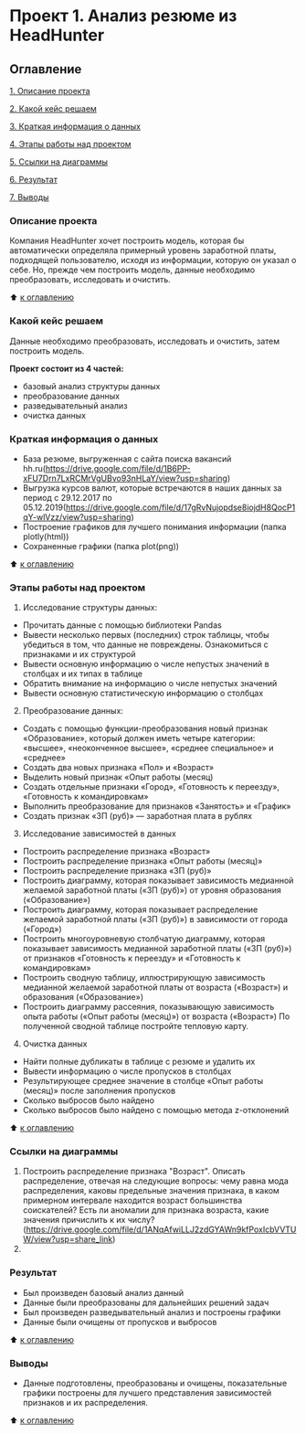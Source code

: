 # Проект 1. Анализ резюме из HeadHunter  

## Оглавление

[1. Описание проекта](https://github.com/Welle470/df-data-science/blob/master/project1/README.md#Описание-проекта)

[2. Какой кейс решаем](https://github.com/Welle470/df-data-science/blob/master/project1/README.md#Какой-кейс-решаем)

[3. Краткая информация о данных](https://github.com/Welle470/df-data-science/blob/master/project1/README.md#Краткая-информация-о-данных)

[4. Этапы работы над проектом](https://github.com/Welle470/df-data-science/blob/master/project1/README.md#Этапы-работы-над-проектом)

[5. Ссылки на диаграммы](https://github.com/Welle470/df-data-science/blob/master/project1/README.md#Ссылки-на-диаграммы)

[6. Результат](https://github.com/Welle470/df-data-science/blob/master/project1/README.md#Результат)

[7. Выводы](https://github.com/Welle470/df-data-science/blob/master/project1/README.md#Выводы)

### Описание проекта

Компания HeadHunter хочет построить модель, которая бы автоматически определяла примерный уровень заработной платы, подходящей пользователю, исходя из информации, которую он указал о себе. Но, прежде чем построить модель, данные необходимо преобразовать, исследовать и очистить.


:arrow_up: [к оглавлению](https://github.com/Welle470/df-data-science/blob/master/project1/README.md#Оглавление)

### Какой кейс решаем

Данные необходимо преобразовать, исследовать и очистить, затем построить модель.

**Проект состоит из 4 частей:**
- базовый анализ структуры данных
- преобразование данных
- разведывательный анализ
- очистка данных

### Краткая информация о данных
- База резюме, выгруженная с сайта поиска вакансий hh.ru(https://drive.google.com/file/d/1B6PP-xFU7Drn7LxRCMrVgUBvo93nHLaY/view?usp=sharing)
- Выгрузка курсов валют, которые встречаются в наших данных за период с 29.12.2017 по 05.12.2019(https://drive.google.com/file/d/17gRvNujopdse8iojdH8QocP1qY-wlVzz/view?usp=sharing)
- Построение графиков для лучшего понимания информации (папка plotly(html))
- Сохраненные графики (папка plot(png))


:arrow_up: [к оглавлению](https://github.com/Welle470/df-data-science/blob/master/project1/README.md#Оглавление)

### Этапы работы над проектом
1. Исследование структуры данных:
* Прочитать данные с помощью библиотеки Pandas
* Вывести несколько первых (последних) строк таблицы, чтобы убедиться в том, что данные не повреждены. Ознакомиться с признаками и их структурой
* Вывести основную информацию о числе непустых значений в столбцах и их типах в таблице
* Обратить внимание на информацию о числе непустых значений
* Вывести основную статистическую информацию о столбцах

2. Преобразование данных:
* Создать с помощью функции-преобразования новый признак «Образование», который должен иметь четыре категории: «высшее», «неоконченное высшее», «среднее специальное» и «среднее»
* Создать два новых признака «Пол» и «Возраст»
* Выделить новый признак «Опыт работы (месяц)
* Создать отдельные признаки «Город», «Готовность к переезду», «Готовность к командировкам»
* Выполнить преобразование для признаков «Занятость» и «График»
* Создать признак «ЗП (руб)» — заработная плата в рублях

3. Исследование зависимостей в данных
* Построить распределение признака «Возраст»
* Построить распределение признака «Опыт работы (месяц)»
* Построить распределение признака «ЗП (руб)»
* Построить диаграмму, которая показывает зависимость медианной желаемой заработной платы («ЗП (руб)») от уровня образования («Образование»)
* Построить диаграмму, которая показывает распределение желаемой заработной платы («ЗП (руб)») в зависимости от города («Город»)
* Построить многоуровневую столбчатую диаграмму, которая показывает зависимость медианной заработной платы («ЗП (руб)») от признаков «Готовность к переезду» и «Готовность к командировкам»
* Построить сводную таблицу, иллюстрирующую зависимость медианной желаемой заработной платы от возраста («Возраст») и образования («Образование»)
* Построить диаграмму рассеяния, показывающую зависимость опыта работы («Опыт работы (месяц)») от возраста («Возраст»)
По полученной сводной таблице постройте тепловую карту.

4. Очистка данных
* Найти полные дубликаты в таблице с резюме и удалить их
* Вывести информацию о числе пропусков в столбцах
* Результирующее среднее значение в столбце «Опыт работы (месяц)» после заполнения пропусков
* Сколько выбросов было найдено
* Сколько выбросов было найдено с помощью метода z-отклонений

:arrow_up: [к оглавлению](https://github.com/Welle470/df-data-science/blob/master/project1/README.md#Оглавление)

### Ссылки на диаграммы
1. Построить распределение признака "Возраст". Описать распределение, отвечая на следующие вопросы: чему равна мода распределения, каковы предельные значения признака, в каком примерном интервале находится возраст большинства соискателей? Есть ли аномалии для признака возраста, какие значения причислить к их числу?(https://drive.google.com/file/d/1ANqAfwiLLJ2zdGYAWn9kfPoxIcbVVTUW/view?usp=share_link)
2. 

### Результат
* Был произведен базовый анализ данный
* Данные были преобразованы для дальнейших решений задач
* Был произведен разведывательный анализ и построены графики
* Данные были очищены от пропусков и выбросов

:arrow_up: [к оглавлению](https://github.com/Welle470/df-data-science/blob/master/project1/README.md#Оглавление)

### Выводы
* Данные подготовлены, преобразованы и очищены, показательные графики построены для лучшего представления зависимостей признаков и их распределения.

:arrow_up: [к оглавлению](https://github.com/Welle470/df-data-science/blob/master/project1/README.md#Оглавление)
